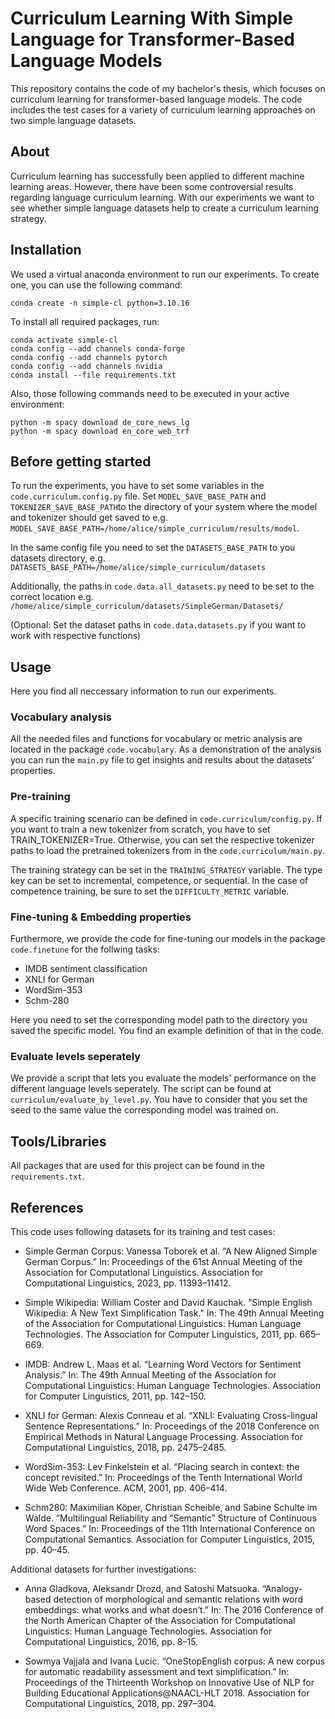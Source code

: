 # Curriculum Learning With Simple Language for Transformer-Based Language Models

This repository contains the code of my bachelor's thesis, which focuses on curriculum learning for transformer-based language models. The code includes the test cases for a variety of curriculum learning approaches on two simple language datasets.

## About

Curriculum learning has successfully been applied to different machine learning areas. However, there have been some controversial results regarding language curriculum learning. With our experiments we want to see whether simple language datasets help to create a curriculum learning strategy.

## Installation

We used a virtual anaconda environment to run our experiments. To create one, you can use the following command:

```console
conda create -n simple-cl python=3.10.16
```

To install all required packages, run:

```console
conda activate simple-cl
conda config --add channels conda-forge
conda config --add channels pytorch
conda config --add channels nvidia
conda install --file requirements.txt
```

Also, those following commands need to be executed in your active environment:

```console 
python -m spacy download de_core_news_lg
python -m spacy download en_core_web_trf
```
 

## Before getting started

To run the experiments, you have to set some variables in the ```code.curriculum.config.py``` file. Set ```MODEL_SAVE_BASE_PATH``` and ```TOKENIZER_SAVE_BASE_PATH```to the directory of your system where the model and tokenizer should get saved to e.g. ```MODEL_SAVE_BASE_PATH=/home/alice/simple_curriculum/results/model```.

In the same config file you need to set the ```DATASETS_BASE_PATH``` to you datasets directory, e.g. ```DATASETS_BASE_PATH=/home/alice/simple_curriculum/datasets```

Additionally, the paths in ```code.data.all_datasets.py``` need to be set to the correct location e.g. ```/home/alice/simple_curriculum/datasets/SimpleGerman/Datasets/```

(Optional: Set the dataset paths in ```code.data.datasets.py``` if you want to work with respective functions)

## Usage

Here you find all neccessary information to run our experiments.

### Vocabulary analysis

All the needed files and functions for vocabulary or metric analysis are located in the package ```code.vocabulary```. As a demonstration of the analysis you can run the ```main.py``` file to get insights and results about the datasets' properties.

### Pre-training

A specific training scenario can be defined in ```code.curriculum/config.py```. If you want to train a new tokenizer from scratch, you have to set TRAIN_TOKENIZER=True. Otherwise, you can set the respective tokenizer paths to load the pretrained tokenizers from in the ```code.curriculum/main.py```.

The training strategy can be set in the ```TRAINING_STRATEGY``` variable. The type key can be set to incremental, competence, or sequential. In the case of competence training, be sure to set the ```DIFFICULTY_METRIC``` variable.

### Fine-tuning & Embedding properties
Furthermore, we provide the code for fine-tuning our models in the package ```code.finetune``` for the follwing tasks:
- IMDB sentiment classification
- XNLI for German
- WordSim-353
- Schm-280

Here you need to set the corresponding model path to the directory you saved the specific model. You find an example definition of that in the code.

### Evaluate levels seperately
We provide a script that lets you evaluate the models' performance on the different language levels seperately. The script can be found at ```curriculum/evaluate_by_level.py```. You have to consider that you set the seed to the same value the corresponding model was trained on.


## Tools/Libraries
All packages that are used for this project can be found in the ```requirements.txt```.

## References
This code uses following datasets for its training and test cases:
- Simple German Corpus: Vanessa Toborek et al. “A New Aligned Simple German Corpus.” In: Proceedings of
the 61st Annual Meeting of the Association for Computational Linguistics. Association
for Computational Linguistics, 2023, pp. 11393–11412.

- Simple Wikipedia: William Coster and David Kauchak. “Simple English Wikipedia: A New Text Simplification Task.” In: The 49th Annual Meeting of the Association for Computational
Linguistics: Human Language Technologies. The Association for Computer Linguistics, 2011, pp. 665–669.

- IMDB: Andrew L. Maas et al. “Learning Word Vectors for Sentiment Analysis.” In: The
49th Annual Meeting of the Association for Computational Linguistics: Human Language Technologies. Association for Computer Linguistics, 2011, pp. 142–150.

- XNLI for German: Alexis Conneau et al. “XNLI: Evaluating Cross-lingual Sentence Representations.”
In: Proceedings of the 2018 Conference on Empirical Methods in Natural Language Processing. Association for Computational Linguistics, 2018, pp. 2475–2485.

- WordSim-353: Lev Finkelstein et al. “Placing search in context: the concept revisited.” In: Proceedings of the Tenth International World Wide Web Conference. ACM, 2001, pp. 406–414.

- Schm280: Maximilian Köper, Christian Scheible, and Sabine Schulte im Walde. “Multilingual Reliability and ”Semantic” Structure of Continuous Word Spaces.” In: Proceedings of the 11th International Conference on Computational Semantics. Association
for Computer Linguistics, 2015, pp. 40–45.

Additional datasets for further investigations:

- Anna Gladkova, Aleksandr Drozd, and Satoshi Matsuoka. “Analogy-based detection of morphological and semantic relations with word embeddings: what
works and what doesn’t.” In: The 2016 Conference of the North American Chapter of
the Association for Computational Linguistics: Human Language Technologies. Association for Computational Linguistics, 2016, pp. 8–15.

- Sowmya Vajjala and Ivana Lucic. “OneStopEnglish corpus: A new corpus for automatic readability assessment and text simplification.” In: Proceedings of the Thirteenth Workshop on Innovative Use of NLP for Building Educational Applications@NAACL-HLT 2018. Association for Computational Linguistics, 2018, pp. 297–304.
